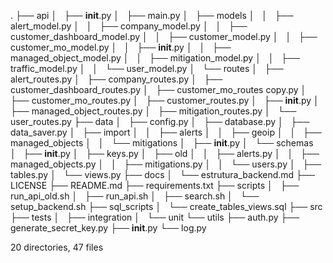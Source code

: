 .
├── api
│   ├── __init__.py
│   ├── main.py
│   ├── models
│   │   ├── alert_model.py
│   │   ├── company_model.py
│   │   ├── customer_dashboard_model.py
│   │   ├── customer_model.py
│   │   ├── customer_mo_model.py
│   │   ├── __init__.py
│   │   ├── managed_object_model.py
│   │   ├── mitigation_model.py
│   │   ├── traffic_model.py
│   │   └── user_model.py
│   └── routes
│       ├── alert_routes.py
│       ├── company_routes.py
│       ├── customer_dashboard_routes.py
│       ├── customer_mo_routes copy.py
│       ├── customer_mo_routes.py
│       ├── customer_routes.py
│       ├── __init__.py
│       ├── managed_object_routes.py
│       ├── mitigation_routes.py
│       └── user_routes.py
├── data
│   ├── config.py
│   ├── database.py
│   ├── data_saver.py
│   ├── import
│   │   ├── alerts
│   │   ├── geoip
│   │   ├── managed_objects
│   │   └── mitigations
│   ├── __init__.py
│   └── schemas
│       ├── __init__.py
│       ├── keys.py
│       ├── old
│       │   ├── alerts.py
│       │   ├── managed_objects.py
│       │   ├── mitigations.py
│       │   └── users.py
│       ├── tables.py
│       └── views.py
├── docs
│   └── estrutura_backend.md
├── LICENSE
├── README.md
├── requirements.txt
├── scripts
│   ├── run_api_old.sh
│   ├── run_api.sh
│   ├── search.sh
│   └── setup_backend.sh
├── sql_scripts
│   └── create_tables_views.sql
├── src
├── tests
│   ├── integration
│   └── unit
└── utils
    ├── auth.py
    ├── generate_secret_key.py
    ├── __init__.py
    └── log.py

20 directories, 47 files